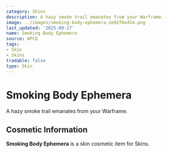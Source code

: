 ```yaml
---
category: Skins
description: A hazy smoke trail emanates from your Warframe.
image: ../images/smoking-body-ephemera-2e92f6e454.png
last_updated: '2025-09-17'
name: Smoking Body Ephemera
source: WFCD
tags:
- Skin
- Skins
tradable: false
type: Skin
---
```


# Smoking Body Ephemera

A hazy smoke trail emanates from your Warframe.

## Cosmetic Information

**Smoking Body Ephemera** is a skin cosmetic item for Skins.

